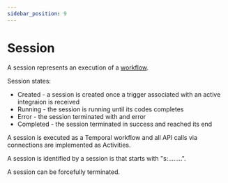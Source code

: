 ```yaml
---
sidebar_position: 9
---
```


# Session

A session represents an execution of a [workflow](./workflow).

Session states:

- Created - a session is created once a trigger associated with an active integraion is received
- Running - the session is running until its codes completes
- Error - the session terminated with and error
- Completed - the session terminated in success and reached its end

A session is executed as a Temporal workflow and all API calls via connections are implemented as Activities.

A session is identified by a session is that starts with "s:........".

A session can be forcefully terminated.
